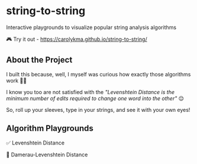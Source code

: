 # string-to-string
Interactive playgrounds to visualize popular string analysis algorithms

🎮 Try it out - https://carolykma.github.io/string-to-string/

## About the Project
I built this because, well, I myself was curious how exactly those algorithms work 🤷‍♀️

I know you too are not satisfied with the <i>"Levenshtein Distance is the minimum number of edits required to change one word into the other"</i> 😌

So, roll up your sleeves, type in your strings, and see it with your own eyes!

## Algorithm Playgrounds
✅ Levenshtein Distance

🚧 Damerau-Levenshtein Distance
